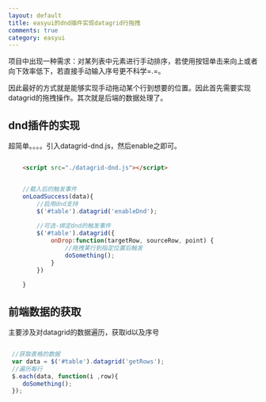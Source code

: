 ```yaml
---
layout: default
title: easyui的dnd插件实现datagrid行拖拽
comments: true
category: easyui
---
```



项目中出现一种需求：对某列表中元素进行手动排序，若使用按钮单击来向上或者向下效率低下，若直接手动输入序号更不科学=.=。

因此最好的方式就是能够实现手动拖动某个行到想要的位置。因此首先需要实现datagrid的拖拽操作。其次就是后端的数据处理了。

## dnd插件的实现

超简单。。。。引入datagrid-dnd.js，然后enable之即可。

```HTML

	<script src="./datagrid-dnd.js"></script>

```

```javascript

	//载入后的触发事件
	onLoadSuccess(data){
		//启用dnd支持
		$('#table').datagrid('enableDnd');
		
		//可选-绑定dnd的触发事件
		$('#table').datagrid({
			onDrop:function(targetRow, sourceRow, point) {
				//拖拽某行到指定位置后触发
				doSomething();
			}
		})
		
	}

```


## 前端数据的获取

主要涉及对datagrid的数据遍历，获取id以及序号

```javascript

 //获取表格的数据
 var data = $('#table').datagrid('getRows');
 //遍历每行
 $.each(data, function(i ,row){
 	doSomething(); 
 });
 

```